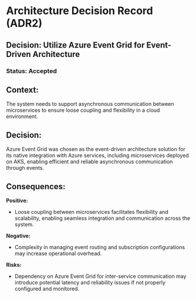 # Architecture Decision Record (ADR2)

## Decision: Utilize Azure Event Grid for Event-Driven Architecture

### Status: Accepted

## Context:
The system needs to support asynchronous communication between microservices to ensure loose coupling and flexibility in a cloud environment.

## Decision:
Azure Event Grid was chosen as the event-driven architecture solution for its native integration with Azure services, including microservices deployed on AKS, enabling efficient and reliable asynchronous communication through events.

## Consequences:
**Positive:** 
- Loose coupling between microservices facilitates flexibility and scalability, enabling seamless integration and communication across the system.

**Negative:** 
- Complexity in managing event routing and subscription configurations may increase operational overhead.

**Risks:** 
- Dependency on Azure Event Grid for inter-service communication may introduce potential latency and reliability issues if not properly configured and monitored.
